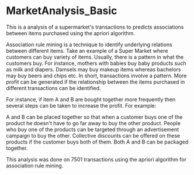 # MarketAnalysis_Basic
This is a analysis of a supermarket's transactions to predicts associations between items purchased using the apriori algorithm. 

Association rule mining is a technique to identify underlying relations between different items. Take an example of a Super Market where customers can buy variety of items. Usually, there is a pattern in what the customers buy. For instance, mothers with babies buy baby products such as milk and diapers. Damsels may buy makeup items whereas bachelors may buy beers and chips etc. In short, transactions involve a pattern. More profit can be generated if the relationship between the items purchased in different transactions can be identified.

For instance, if item A and B are bought together more frequently then several steps can be taken to increase the profit. For example:

A and B can be placed together so that when a customer buys one of the product he doesn't have to go far away to buy the other product.
People who buy one of the products can be targeted through an advertisement campaign to buy the other.
Collective discounts can be offered on these products if the customer buys both of them.
Both A and B can be packaged together.

This analysis was done on 7501 transactions using the apriori algorithm for association rule mining.
